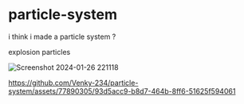 # particle-system
i think i made a particle system ?

explosion particles

![Screenshot 2024-01-26 221118](https://github.com/Venky-234/particle-system/assets/77890305/9edffd5f-3745-4ecb-85a5-cedb106549ce)

https://github.com/Venky-234/particle-system/assets/77890305/93d5acc9-b8d7-464b-8ff6-51625f594061

